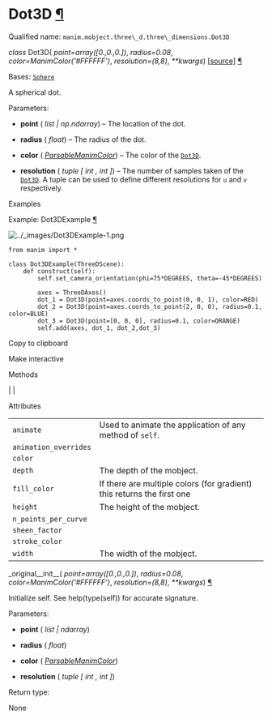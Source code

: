 # Dot3D [¶](https://docs.manim.community/en/stable/reference/manim.mobject.three_d.three_dimensions.Dot3D.html\#dot3d "Link to this heading")

Qualified name: `manim.mobject.three\_d.three\_dimensions.Dot3D`

_class_ Dot3D( _point=array(\[0.,0.,0.\])_, _radius=0.08_, _color=ManimColor('#FFFFFF')_, _resolution=(8,8)_, _\*\*kwargs_) [\[source\]](https://docs.manim.community/en/stable/_modules/manim/mobject/three_d/three_dimensions.html#Dot3D) [¶](https://docs.manim.community/en/stable/reference/manim.mobject.three_d.three_dimensions.Dot3D.html#manim.mobject.three_d.three_dimensions.Dot3D "Link to this definition")

Bases: [`Sphere`](https://docs.manim.community/en/stable/reference/manim.mobject.three_d.three_dimensions.Sphere.html#manim.mobject.three_d.three_dimensions.Sphere "manim.mobject.three_d.three_dimensions.Sphere")

A spherical dot.

Parameters:

- **point** ( _list_ _\|_ _np.ndarray_) – The location of the dot.

- **radius** ( _float_) – The radius of the dot.

- **color** ( [_ParsableManimColor_](https://docs.manim.community/en/stable/reference/manim.utils.color.core.html#manim.utils.color.core.ParsableManimColor "manim.utils.color.core.ParsableManimColor")) – The color of the [`Dot3D`](https://docs.manim.community/en/stable/reference/manim.mobject.three_d.three_dimensions.Dot3D.html#manim.mobject.three_d.three_dimensions.Dot3D "manim.mobject.three_d.three_dimensions.Dot3D").

- **resolution** ( _tuple_ _\[_ _int_ _,_ _int_ _\]_) – The number of samples taken of the [`Dot3D`](https://docs.manim.community/en/stable/reference/manim.mobject.three_d.three_dimensions.Dot3D.html#manim.mobject.three_d.three_dimensions.Dot3D "manim.mobject.three_d.three_dimensions.Dot3D"). A tuple can be
used to define different resolutions for `u` and `v` respectively.


Examples

Example: Dot3DExample [¶](https://docs.manim.community/en/stable/reference/manim.mobject.three_d.three_dimensions.Dot3D.html#dot3dexample)

![../_images/Dot3DExample-1.png](https://docs.manim.community/en/stable/_images/Dot3DExample-1.png)

```
from manim import *

class Dot3DExample(ThreeDScene):
    def construct(self):
        self.set_camera_orientation(phi=75*DEGREES, theta=-45*DEGREES)

        axes = ThreeDAxes()
        dot_1 = Dot3D(point=axes.coords_to_point(0, 0, 1), color=RED)
        dot_2 = Dot3D(point=axes.coords_to_point(2, 0, 0), radius=0.1, color=BLUE)
        dot_3 = Dot3D(point=[0, 0, 0], radius=0.1, color=ORANGE)
        self.add(axes, dot_1, dot_2,dot_3)

```

Copy to clipboard

Make interactive

Methods

|
|

Attributes

|     |     |
| --- | --- |
| `animate` | Used to animate the application of any method of `self`. |
| `animation_overrides` |  |
| `color` |  |
| `depth` | The depth of the mobject. |
| `fill_color` | If there are multiple colors (for gradient) this returns the first one |
| `height` | The height of the mobject. |
| `n_points_per_curve` |  |
| `sheen_factor` |  |
| `stroke_color` |  |
| `width` | The width of the mobject. |

\_original\_\_init\_\_( _point=array(\[0.,0.,0.\])_, _radius=0.08_, _color=ManimColor('#FFFFFF')_, _resolution=(8,8)_, _\*\*kwargs_) [¶](https://docs.manim.community/en/stable/reference/manim.mobject.three_d.three_dimensions.Dot3D.html#manim.mobject.three_d.three_dimensions.Dot3D._original__init__ "Link to this definition")

Initialize self. See help(type(self)) for accurate signature.

Parameters:

- **point** ( _list_ _\|_ _ndarray_)

- **radius** ( _float_)

- **color** ( [_ParsableManimColor_](https://docs.manim.community/en/stable/reference/manim.utils.color.core.html#manim.utils.color.core.ParsableManimColor "manim.utils.color.core.ParsableManimColor"))

- **resolution** ( _tuple_ _\[_ _int_ _,_ _int_ _\]_)


Return type:

None